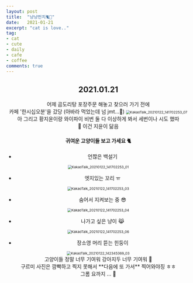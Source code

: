 ```yaml
---
layout: post
title:  "냥냥펀치🐈👊"
date:   2021-01-21
excerpt: "cat is love.."
tag:
- cat 
- cute
- daily
- cafe
- coffee
comments: true
---
```


## <center>2021.01.21<center/>

<center>어제 곱도리탕 포장주문 해놓고 찾으러 가기 전에 <center/>

<center>카페 '한시십오분'을 갔당 (아바라 먹었는데 넘 jmt...💛) 



<img src="https://user-images.githubusercontent.com/77564333/105481528-877ab280-5cea-11eb-893c-480043295e25.jpg" alt="KakaoTalk_20210122_141702253_07" style="zoom:67%;" />



<center>아 그리고 황지윤이랑 와이파이 비번 둘 다 이상하게 봐서 세번이나 시도 했따  

<center>🙊 이건 지윤이 닮음







#### <center>귀여운 고양이들 보고 가세요 🐈

* 언짢은 백설기

<img src="https://user-images.githubusercontent.com/77564333/105485720-abd98d80-5cf0-11eb-97e0-398b940da9e3.jpg" alt="KakaoTalk_20210122_141702253_01" style="zoom:67%;" />



* 엣지있는 꼬리 ㅠ

<img src="https://user-images.githubusercontent.com/77564333/105485764-ba27a980-5cf0-11eb-87fe-314f7277d9db.jpg" alt="KakaoTalk_20210122_141702253_03" style="zoom:67%;" />



* 숨어서 지켜보는 중 😎

<img src="https://user-images.githubusercontent.com/77564333/105485808-cad81f80-5cf0-11eb-9590-d7efd4040f4e.jpg" alt="KakaoTalk_20210122_141702253_04" style="zoom:67%;" />



* 나가고 싶은 냥이 😹

<img src="https://user-images.githubusercontent.com/77564333/105485835-d6c3e180-5cf0-11eb-8abc-287321ef7efa.jpg" alt="KakaoTalk_20210122_141702253_06" style="zoom:67%;" />



* 장소영 머리 뜯는 힌둥이

<img src="https://user-images.githubusercontent.com/77564333/105485873-e2afa380-5cf0-11eb-9762-a0bcb9cfe68d.jpg" alt="KakaoTalk_20210122_142345369_03" style="zoom:67%;" />



<center>고양이들 정말 너무 기여워 강아지두 너무 기여워 💖

<center>구르미 사진은 깜빡하고 찍지 못해서 **다음에 또 가서** 찍어와야징  ㅎㅎ

<center>그롬 요까지 ... 👋